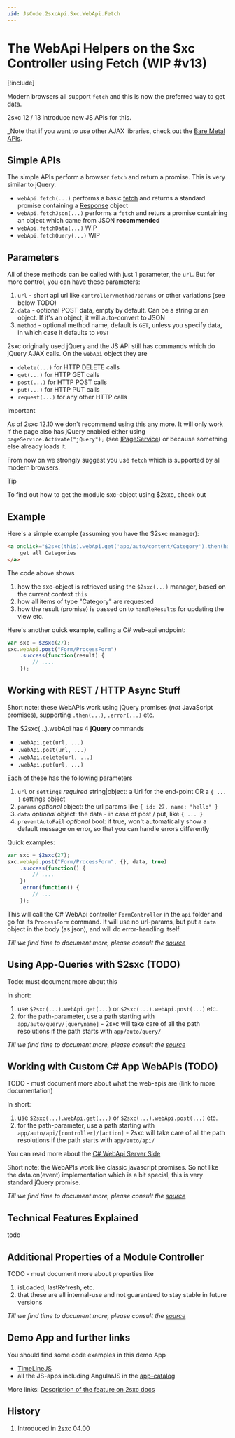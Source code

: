 ```yaml
---
uid: JsCode.2sxcApi.Sxc.WebApi.Fetch
---
```


# The WebApi Helpers on the Sxc Controller using Fetch (WIP #v13)

[!include[](~/basics/stack/_shared-float-summary.md)]
<style>.context-box-summary .interact-2sxc { visibility: visible; } </style>

Modern browsers all support `fetch` and this is now the preferred way to get data. 

2sxc 12 / 13 introduce new JS APIs for this. 

_Note that if you want to use other AJAX libraries, check out the [Bare Metal APIs](xref:JsCode.2sxcApi.Sxc.WebApi.BareMetal).

## Simple APIs

The simple APIs perform a browser `fetch` and return a promise. This is very similar to jQuery. 

* `webApi.fetch(...)` performs a basic [fetch](https://developer.mozilla.org/en-US/docs/Web/API/Fetch_API/Using_Fetch) and returns a standard promise containing a [Response](https://developer.mozilla.org/en-US/docs/Web/API/Response) object
* `webApi.fetchJson(...)` performs a `fetch` and returs a promise containing an object which came from JSON **recommended**
* `webApi.fetchData(...)` WIP
* `webApi.fetchQuery(...)` WIP

## Parameters

All of these methods can be called with just 1 parameter, the `url`. But for more control, you can have these parameters: 

1. `url` - short api url like `controller/method?params` or other variations (see below TODO)
2. `data` - optional POST data, empty by default. Can be a string or an object. If it's an object, it will auto-convert to JSON
3. `method` - optional method name, default is `GET`, unless you specify data, in which case it defaults to `POST`










2sxc originally used jQuery and the JS API still has commands which do jQuery AJAX calls. On the `webApi` object they are

* `delete(...)` for HTTP DELETE calls
* `get(...)`  for HTTP GET calls
* `post(...)`  for HTTP POST calls
* `put(...)`  for HTTP PUT calls
* `request(...)` for any other HTTP calls

> [!IMPORTANT]
> As of 2sxc 12.10 we don't recommend using this any more.
> It will only work if the page also has jQuery enabled either using 
> `pageService.Activate("jQuery");` (see [IPageService](xref:todo))
> or because something else already loads it.
> 
> From now on we strongly suggest you use `fetch` which is supported by all modern browsers. 

> [!TIP]
> To find out how to get the module sxc-object using $2sxc, check out [](xref:JsCode.2sxcApi.Sxc.WebApi)

## Example

Here's a simple example (assuming you have the $2sxc manager):

```HTML
<a onclick="$2sxc(this).webApi.get('app/auto/content/Category').then(handleResult);">
    get all Categories 
</a>
```

The code above shows

1. how the sxc-object is retrieved using the `$2sxc(...)` manager, based on the current context `this`
2. how all items of type "Category" are requested
3. how the result (promise) is passed on to `handleResults` for updating the view etc.

Here's another quick example, calling a C# web-api endpoint: 

```JavaScript
var sxc = $2sxc(27);
sxc.webApi.post("Form/ProcessForm")
    .success(function(result) {
        // ....
    });
```

## Working with REST / HTTP Async Stuff

Short note: these WebAPIs work using jQuery promises (_not_ JavaScript promises), supporting `.then(...)`, `.error(...)` etc.

The $2sxc(...).webApi has 4 **jQuery** commands

* `.webApi.get(url, ...)` 
* `.webApi.post(url, ...)`
* `.webApi.delete(url, ...)`
* `.webApi.put(url, ...)`

Each of these has the following parameters

1. `url` or `settings` _required_ string|object: a Url for the end-point OR a `{ ... }` settings object  
2. `params` _optional_ object: the url params like `{ id: 27, name: "hello" }`
3. `data` _optional_ object: the data - in case of post / put, like `{ ... }`
4. `preventAutoFail` _optional_ bool: if true, won't automatically show a default message on error, so that you can handle errors differently

Quick examples:

```JavaScript
var sxc = $2sxc(27);
sxc.webApi.post("Form/ProcessForm", {}, data, true)
    .success(function() {
        // ....
    })
    .error(function() {
        // ...
    });
```

This will call the C# WebApi controller `FormController` in the `api` folder and go for its `ProcessForm` command. It will use no url-params, but put a `data` object in the body (as json), and will do error-handling itself. 

_Till we find time to document more, please consult the [source][source]_

## Using App-Queries with $2sxc  (TODO)










Todo: must document more about this

In short: 

1. use `$2sxc(...).webApi.get(...)` or `$2sxc(...).webApi.post(...)` etc.
2. for the path-parameter, use a path starting with `app/auto/query/[queryname]` - 2sxc will take care of all the path resolutions if the path starts with `app/auto/query/` 

_Till we find time to document more, please consult the [source][source]_


## Working with Custom C# App WebAPIs (TODO)
TODO - must document more about what the web-apis are (link to more documentation)

In short: 

1. use `$2sxc(...).webApi.get(...)` or `$2sxc(...).webApi.post(...)` etc.
2. for the path-parameter, use a path starting with `app/auto/api/[controller]/[action]` - 2sxc will take care of all the path resolutions if the path starts with `app/auto/api/` 

You can read more about the [C# WebApi Server Side](xref:NetCode.WebApi.Index)

Short note: the WebAPIs work like classic javascript promises. So not like the data.on(event) implementation which is a bit special, this is very standard jQuery promise. 

_Till we find time to document more, please consult the [source][source]_








## Technical Features Explained
todo





## Additional Properties of a Module Controller

TODO - must document more about properties like

1. isLoaded, lastRefresh, etc.
2. that these are all internal-use and not guaranteed to stay stable in future versions

_Till we find time to document more, please consult the [source][source]_




## Demo App and further links

You should find some code examples in this demo App
* [TimeLineJS](xref:App.TimelineJs)
* all the JS-apps including AngularJS in the [app-catalog](xref:AppsCatalog)

More links: [Description of the feature on 2sxc docs](http://2sxc.org/en/Docs-Manuals/Feature/feature/2683)

## History

1. Introduced in 2sxc 04.00

[source]: https://github.com/2sic/2sxc-ui/blob/master/src/js-api/2sxc.api/2sxc.api.js
